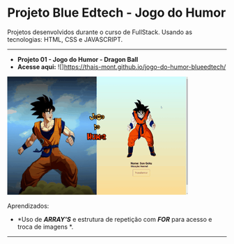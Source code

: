 # Projeto Blue Edtech - Jogo do Humor

Projetos desenvolvidos durante o curso de FullStack.
Usando as tecnologias: HTML, CSS e JAVASCRIPT.

---

- **Projeto 01 - Jogo do Humor - Dragon Ball** <a name="id01"></a>
- **Acesse aqui:** ![]https://thais-mont.github.io/jogo-do-humor-blueedtech/

![](https://github.com/Thais-Mont/projetos-blue-edtech-mod02/blob/beffd24ad8e65ec837b306dc350371e83bf3ba4f/Projeto%201%20-%20Jogo%20do%20Humor/projeto_01.gif)



Aprendizados:

* *Uso de ***ARRAY'S*** e estrutura de repetição com ***FOR*** para acesso
e troca de imagens *.

--- 
